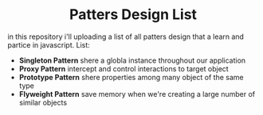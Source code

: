 <center> <h1> Patters Design List </h1></center>

in this repository i'll uploading a list of all patters design that a learn and partice in javascript.
List:

* __Singleton Pattern__   shere a globla instance throughout our application
* __Proxy Pattern__       intercept and control interactions to target object
* __Prototype Pattern__   shere properties among many object of the same type
* __Flyweight Pattern__   save memory when we're creating a large number of similar objects
